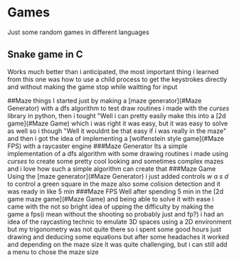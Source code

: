 # Games
Just some random games in different languages

## Snake game in C
Works much better than i anticipated, the most important thing i learned 
from this one was how to use a child process to get the keystrokes directly and without making the game stop while waitting for input

##Maze things
I started just by making a [maze generator](#Maze Generator) with a dfs algorithm to test draw routines i made with the *curses* library in python, then i tought "Well i can pretty easily make this into a [2d game](#Maze Game) which i was right it was easy, but it was easy to solve as well so i though "Well it wouldnt be that easy if i was really in the maze" and then i got the idea of implementing a [wolfenstein style game](#Maze FPS) with a raycaster engine 
###Maze Generator
Its a simple implementation of a dfs algorithm with some drawing routines i made using *curses* to create some pretty cool looking and sometimes complex mazes and i love how such a simple algorithm can create that
###Maze Game
Using the [maze generator](#Maze Generator) i just added controls _w a s d_ to control a green square in the maze also some colision detection and it was ready in like 5 min
###Maze FPS
Well after spending 5 min in the [2d game maze game](#Maze Game) and being able to solve it with ease i came with the not so bright idea of upping the difficulty by making the game a fps(i mean without the shooting so probably just and fp?) i had an idea of the raycasting technic to emulate 3D spaces using a 2D environment but my trigonometry was not quite there so i spent some good hours just drawing and deducing some equations but after some headaches it worked and depending on the maze size it was quite challenging, but i can still add a menu to chose the maze size
